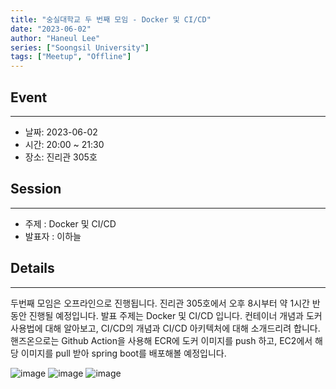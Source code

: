 ```yaml
---
title: "숭실대학교 두 번째 모임 - Docker 및 CI/CD"
date: "2023-06-02"
author: "Haneul Lee"
series: ["Soongsil University"]
tags: ["Meetup", "Offline"]
---
```


## Event

---

- 날짜: 2023-06-02
- 시간: 20:00 ~ 21:30
- 장소: 진리관 305호

## Session

---

- 주제 : Docker 및 CI/CD
- 발표자 : 이하늘

## Details

---

두번째 모임은 오프라인으로 진행됩니다. 진리관 305호에서 오후 8시부터 약 1시간 반동안 진행될 예정입니다. 발표 주제는 Docker 및 CI/CD 입니다. 컨테이너 개념과 도커 사용법에 대해 알아보고, CI/CD의 개념과 CI/CD 아키텍처에 대해 소개드리려 합니다. 핸즈온으로는 Github Action을 사용해 ECR에 도커 이미지를 push 하고, EC2에서 해당 이미지를 pull 받아 spring boot를 배포해볼 예정입니다.

![image](https://github.com/aws-cloud-clubs/aws-cloud-clubs.github.io/assets/50009240/afb5e6d9-33e4-4a7a-a29b-9d45b984a4ed)
![image](https://github.com/aws-cloud-clubs/aws-cloud-clubs.github.io/assets/50009240/016e41ec-eed4-462f-a1f9-7ada0bec364b)
![image](https://github.com/aws-cloud-clubs/aws-cloud-clubs.github.io/assets/50009240/42f4366a-2618-4147-a289-2f1ea035559a)